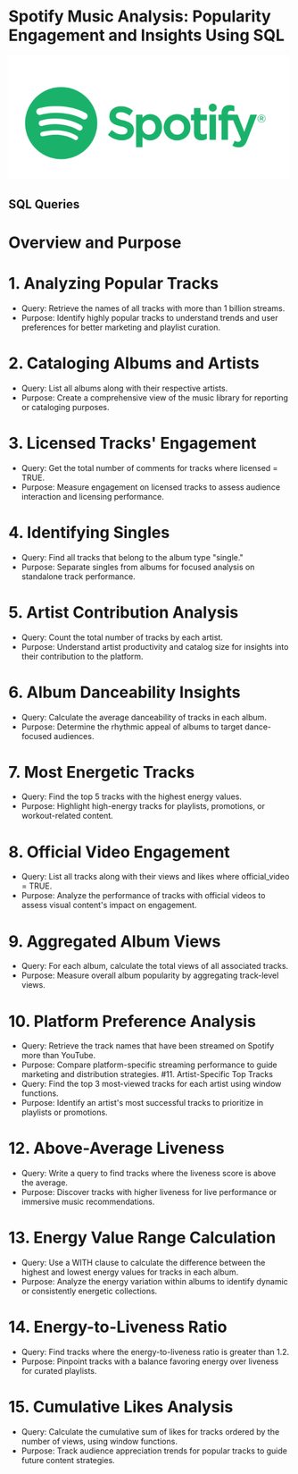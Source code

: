 # Spotify Music Analysis: Popularity Engagement and Insights Using SQL
![Spotify Logo](https://github.com/nphan91/Spotify-Music-Analysis-Popularity-Engagement-and-Insights-Using-SQL/blob/main/Spotify%20Logo.png)
## SQL Queries
# Overview and Purpose
# 1. Analyzing Popular Tracks
-	Query: Retrieve the names of all tracks with more than 1 billion streams.
-	Purpose: Identify highly popular tracks to understand trends and user preferences for better marketing and playlist curation.
# 2. Cataloging Albums and Artists
-	Query: List all albums along with their respective artists.
-	Purpose: Create a comprehensive view of the music library for reporting or cataloging purposes.
# 3. Licensed Tracks' Engagement
-	Query: Get the total number of comments for tracks where licensed = TRUE.
-	Purpose: Measure engagement on licensed tracks to assess audience interaction and licensing performance.
# 4. Identifying Singles
-	Query: Find all tracks that belong to the album type "single."
-	Purpose: Separate singles from albums for focused analysis on standalone track performance.
# 5. Artist Contribution Analysis
-	Query: Count the total number of tracks by each artist.
-	Purpose: Understand artist productivity and catalog size for insights into their contribution to the platform.
# 6. Album Danceability Insights
-	Query: Calculate the average danceability of tracks in each album.
-	Purpose: Determine the rhythmic appeal of albums to target dance-focused audiences.
# 7. Most Energetic Tracks
-	Query: Find the top 5 tracks with the highest energy values.
-	Purpose: Highlight high-energy tracks for playlists, promotions, or workout-related content.
# 8. Official Video Engagement
-	Query: List all tracks along with their views and likes where official_video = TRUE.
-	Purpose: Analyze the performance of tracks with official videos to assess visual content's impact on engagement.
# 9. Aggregated Album Views
-	Query: For each album, calculate the total views of all associated tracks.
-	Purpose: Measure overall album popularity by aggregating track-level views.
# 10. Platform Preference Analysis
-	Query: Retrieve the track names that have been streamed on Spotify more than YouTube.
-	Purpose: Compare platform-specific streaming performance to guide marketing and distribution strategies.
#11. Artist-Specific Top Tracks
-	Query: Find the top 3 most-viewed tracks for each artist using window functions.
-	Purpose: Identify an artist's most successful tracks to prioritize in playlists or promotions.
# 12. Above-Average Liveness
-	Query: Write a query to find tracks where the liveness score is above the average.
-	Purpose: Discover tracks with higher liveness for live performance or immersive music recommendations.
# 13. Energy Value Range Calculation
-	Query: Use a WITH clause to calculate the difference between the highest and lowest energy values for tracks in each album.
-	Purpose: Analyze the energy variation within albums to identify dynamic or consistently energetic collections.
# 14. Energy-to-Liveness Ratio
-	Query: Find tracks where the energy-to-liveness ratio is greater than 1.2.
-	Purpose: Pinpoint tracks with a balance favoring energy over liveness for curated playlists.
# 15. Cumulative Likes Analysis
-	Query: Calculate the cumulative sum of likes for tracks ordered by the number of views, using window functions.
-	Purpose: Track audience appreciation trends for popular tracks to guide future content strategies.



